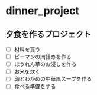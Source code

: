 # dinner_project
## 夕食を作るプロジェクト
- [ ] 材料を買う  
- [ ] ピーマンの肉詰めを作る　　
- [ ] ほうれん草のお浸しを作る　　
- [ ] お米を炊く　　
- [ ] 卵とわかめの中華風スープを作る　　
- [ ] 食べる準備をする　　
